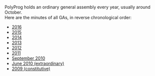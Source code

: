 PolyProg holds an ordinary general assembly every year, usually around October.  
Here are the minutes of all GAs, in reverse chronological order:

- [2016](https://drive.google.com/open?id=0B9V7poPuf_0DMHdoaWJnejliRmc)
- [2015](https://drive.google.com/open?id=0B9V7poPuf_0DX3MtM3VSeEE0eUk)
- [2014](https://drive.google.com/open?id=0B9V7poPuf_0DTkV1c1k0ZUItT1U)
- [2013](https://drive.google.com/open?id=0B8pYrLJnKwDSeGNnTjg1THJ2OUE)
- [2012](https://drive.google.com/open?id=0B8pYrLJnKwDSdGpPajdVbjNvaWM)
- [2011](https://drive.google.com/open?id=0B9V7poPuf_0DV19CWEJpVGZMdmc)
- [September 2010](https://drive.google.com/open?id=0B8pYrLJnKwDSZ05sQVF3N0dUUk0)
- [June 2010 (extraordinary)](https://drive.google.com/open?id=0B8pYrLJnKwDSMmk1UW5iaGcwZGM)
- [2009 (constitutive)](https://drive.google.com/open?id=0B9V7poPuf_0DZ3c5anItX244R0k)
